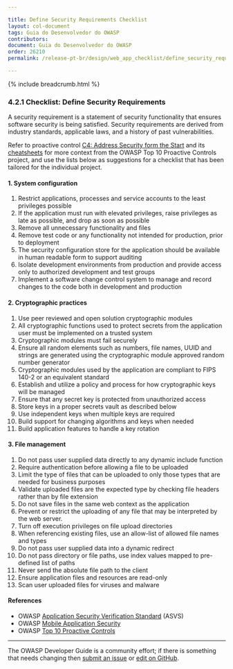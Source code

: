 ```yaml
---

title: Define Security Requirements Checklist
layout: col-document
tags: Guia do Desenvolvedor do OWASP
contributors:
document: Guia do Desenvolvedor do OWASP
order: 26210
permalink: /release-pt-br/design/web_app_checklist/define_security_requirements/

---
```


{% include breadcrumb.html %}

### 4.2.1 Checklist: Define Security Requirements

A security requirement is a statement of security functionality that ensures software security is being satisfied.
Security requirements are derived from industry standards, applicable laws, and a history of past vulnerabilities.

Refer to proactive control [C4: Address Security form the Start][control4] and its [cheatsheets][csproactive-c1]
for more context from the OWASP Top 10 Proactive Controls project,
and use the lists below as suggestions for a checklist that has been tailored for the individual project.

#### 1. System configuration

1. Restrict applications, processes and service accounts to the least privileges possible
1. If the application must run with elevated privileges, raise privileges as late as possible, and drop as soon as possible
1. Remove all unnecessary functionality and files
1. Remove test code or any functionality not intended for production, prior to deployment
1. The security configuration store for the application should be available in human readable form to support auditing
1. Isolate development environments from production and provide access only to authorized development and test groups
1. Implement a software change control system to manage and record changes to the code both in development and production

#### 2. Cryptographic practices

1. Use peer reviewed and open solution cryptographic modules
1. All cryptographic functions used to protect secrets from the application user must be implemented on a trusted system
1. Cryptographic modules must fail securely
1. Ensure all random elements such as numbers, file names, UUID and strings are generated
    using the cryptographic module approved random number generator
1. Cryptographic modules used by the application are compliant to FIPS 140-2 or an equivalent standard
1. Establish and utilize a policy and process for how cryptographic keys will be managed
1. Ensure that any secret key is protected from unauthorized access
1. Store keys in a proper secrets vault as described below
1. Use independent keys when multiple keys are required
1. Build support for changing algorithms and keys when needed
1. Build application features to handle a key rotation

#### 3. File management

1. Do not pass user supplied data directly to any dynamic include function
1. Require authentication before allowing a file to be uploaded
1. Limit the type of files that can be uploaded to only those types that are needed for business purposes
1. Validate uploaded files are the expected type by checking file headers rather than by file extension
1. Do not save files in the same web context as the application
1. Prevent or restrict the uploading of any file that may be interpreted by the web server.
1. Turn off execution privileges on file upload directories
1. When referencing existing files, use an allow-list of allowed file names and types
1. Do not pass user supplied data into a dynamic redirect
1. Do not pass directory or file paths, use index values mapped to pre-defined list of paths
1. Never send the absolute file path to the client
1. Ensure application files and resources are read-only
1. Scan user uploaded files for viruses and malware

#### References

* OWASP [Application Security Verification Standard][asvs] (ASVS)
* OWASP [Mobile Application Security][mas]
* OWASP [Top 10 Proactive Controls][proactive10]

----

The OWASP Developer Guide is a community effort; if there is something that needs changing
then [submit an issue][issue060201] or [edit on GitHub][edit060201].

[asvs]: https://owasp.org/www-project-application-security-verification-standard/
[csproactive-c1]: https://cheatsheetseries.owasp.org/IndexProactiveControls.html#c1-define-security-requirements
[control4]: https://top10proactive.owasp.org/the-top-10/c4-secure-architecture/
[edit060201]: https://github.com/OWASP/www-project-developer-guide/blob/main/draft/06-design/02-web-app-checklist/01-define-security-requirements.md
[issue060201]: https://github.com/OWASP/www-project-developer-guide/issues/new?labels=enhancement&template=request.md&title=Update:%2006-design/02-web-app-checklist/01-define-security-requirements
[mas]: https://mas.owasp.org/
[proactive10]: https://top10proactive.owasp.org/
